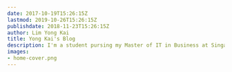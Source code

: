 ```yaml
---
date: 2017-10-19T15:26:15Z
lastmod: 2019-10-26T15:26:15Z
publishdate: 2018-11-23T15:26:15Z
author: Lim Yong Kai
title: Yong Kai's Blog
description: I'm a student pursing my Master of IT in Business at Singapore Management University
images:
- home-cover.png
---
```


